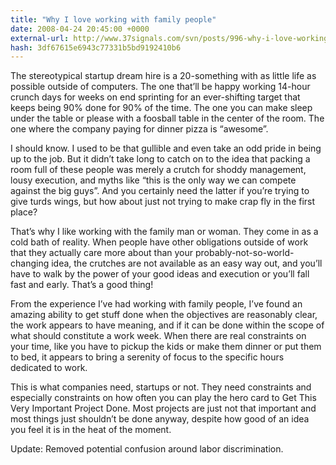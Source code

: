 ```yaml
---
title: "Why I love working with family people"
date: 2008-04-24 20:45:00 +0000
external-url: http://www.37signals.com/svn/posts/996-why-i-love-working-with-family-people
hash: 3df67615e6943c77331b5bd9192410b6
---
```


The stereotypical startup dream hire is a 20-something with as little life as possible outside of computers. The one that’ll be happy working 14-hour crunch days for weeks on end sprinting for an ever-shifting target that keeps being 90% done for 90% of the time. The one you can make sleep under the table or please with a foosball table in the center of the room. The one where the company paying for dinner pizza is “awesome”.



I should know. I used to be that gullible and even take an odd pride in being up to the job. But it didn’t take long to catch on to the idea that packing a room full of these people was merely a crutch for shoddy management, lousy execution, and myths like “this is the only way we can compete against the big guys”. And you certainly need the latter if you’re trying to give turds wings, but how about just not trying to make crap fly in the first place?



That’s why I like working with the family man or woman. They come in as a cold bath of reality. When people have other obligations outside of work that they actually care more about than your probably-not-so-world-changing idea, the crutches are not available as an easy way out, and you’ll have to walk by the power of your good ideas and execution or you’ll fall fast and early. That’s a good thing!



From the experience I’ve had working with family people, I’ve found an amazing ability to get stuff done when the objectives are reasonably clear, the work appears to have meaning, and if it can be done within the scope of what should constitute a work week. When there are real constraints on your time, like you have to pickup the kids or make them dinner or put them to bed, it appears to bring a serenity of focus to the specific hours dedicated to work.



This is what companies need, startups or not. They need constraints and especially constraints on how often you can play the hero card to Get This Very Important Project Done. Most projects are just not that important and most things just shouldn’t be done anyway, despite how good of an idea you feel it is in the heat of the moment.



Update: Removed potential confusion around labor discrimination.

  

